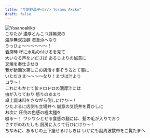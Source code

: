 ```yaml
---
title: "与謝野晶子<br/> Yosano Akiko"
draft: false
---
```

![Yosanoakiko](https://media.discordapp.net/attachments/967570150733791292/1082317034441941103/yosano2.jpg?width=719&height=611)  
こなたが 濃厚とんこつ豚無双の  
濃厚無双拉麺 海苔添へなり  
うっひょ〜〜〜〜〜〜！  
着席時 杯に水垢の付けるを見て  
大いなる声をいださば あるじよりの誠意に  
叉焼を奉仕させき  
我が動画次第にこの店潰す事ぞうるとて事に  
いただきま〜〜〜〜なり！まづは汁より  
コラ〜！  
これにもかとて位ドロドロの濃厚汁には  
虫が入りており 怒りのあまり  
卓上調味料をさながら倒しにけり〜！  
ひたぶるに店側も立場弁へ 誠意の叉焼丼を貰ひしに  
お次に 圧倒の色感の極太麺を  
啜る〜！
ワシワシとせる食感の麺には、髪の毛が入りており  
さすがのわたしも 厨房に入りて行ひにけり〜！  
ちなみに、あるじの土下座せるけしきは いかにも副周波数帯をご覧たまへ  
